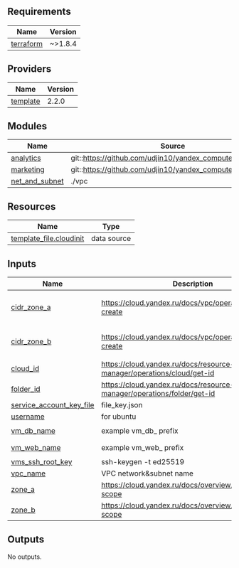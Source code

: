 ## Requirements

| Name | Version |
|------|---------|
| <a name="requirement_terraform"></a> [terraform](#requirement\_terraform) | ~>1.8.4 |

## Providers

| Name | Version |
|------|---------|
| <a name="provider_template"></a> [template](#provider\_template) | 2.2.0 |

## Modules

| Name | Source | Version |
|------|--------|---------|
| <a name="module_analytics"></a> [analytics](#module\_analytics) | git::https://github.com/udjin10/yandex_compute_instance.git | main |
| <a name="module_marketing"></a> [marketing](#module\_marketing) | git::https://github.com/udjin10/yandex_compute_instance.git | main |
| <a name="module_net_and_subnet"></a> [net\_and\_subnet](#module\_net\_and\_subnet) | ./vpc | n/a |

## Resources

| Name | Type |
|------|------|
| [template_file.cloudinit](https://registry.terraform.io/providers/hashicorp/template/latest/docs/data-sources/file) | data source |

## Inputs

| Name | Description | Type | Default | Required |
|------|-------------|------|---------|:--------:|
| <a name="input_cidr_zone_a"></a> [cidr\_zone\_a](#input\_cidr\_zone\_a) | https://cloud.yandex.ru/docs/vpc/operations/subnet-create | `list(string)` | <pre>[<br/>  "10.0.1.0/24"<br/>]</pre> | no |
| <a name="input_cidr_zone_b"></a> [cidr\_zone\_b](#input\_cidr\_zone\_b) | https://cloud.yandex.ru/docs/vpc/operations/subnet-create | `list(string)` | <pre>[<br/>  "10.0.2.0/24"<br/>]</pre> | no |
| <a name="input_cloud_id"></a> [cloud\_id](#input\_cloud\_id) | https://cloud.yandex.ru/docs/resource-manager/operations/cloud/get-id | `string` | n/a | yes |
| <a name="input_folder_id"></a> [folder\_id](#input\_folder\_id) | https://cloud.yandex.ru/docs/resource-manager/operations/folder/get-id | `string` | n/a | yes |
| <a name="input_service_account_key_file"></a> [service\_account\_key\_file](#input\_service\_account\_key\_file) | file\_key.json | `string` | n/a | yes |
| <a name="input_username"></a> [username](#input\_username) | for ubuntu | `string` | `"ubuntu"` | no |
| <a name="input_vm_db_name"></a> [vm\_db\_name](#input\_vm\_db\_name) | example vm\_db\_ prefix | `string` | `"netology-develop-platform-db"` | no |
| <a name="input_vm_web_name"></a> [vm\_web\_name](#input\_vm\_web\_name) | example vm\_web\_ prefix | `string` | `"netology-develop-platform-web"` | no |
| <a name="input_vms_ssh_root_key"></a> [vms\_ssh\_root\_key](#input\_vms\_ssh\_root\_key) | ssh-keygen -t ed25519 | `string` | `"~/.ssh/id_ed25519.pub"` | no |
| <a name="input_vpc_name"></a> [vpc\_name](#input\_vpc\_name) | VPC network&subnet name | `string` | `"develop"` | no |
| <a name="input_zone_a"></a> [zone\_a](#input\_zone\_a) | https://cloud.yandex.ru/docs/overview/concepts/geo-scope | `string` | `"ru-central1-a"` | no |
| <a name="input_zone_b"></a> [zone\_b](#input\_zone\_b) | https://cloud.yandex.ru/docs/overview/concepts/geo-scope | `string` | `"ru-central1-b"` | no |

## Outputs

No outputs.
